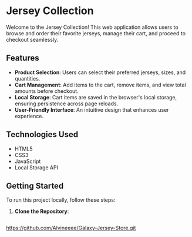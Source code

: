 # Jersey Collection

Welcome to the Jersey Collection! This web application allows users to browse and order their favorite jerseys, manage their cart, and proceed to checkout seamlessly. 

## Features

- **Product Selection**: Users can select their preferred jerseys, sizes, and quantities.
- **Cart Management**: Add items to the cart, remove items, and view total amounts before checkout.
- **Local Storage**: Cart items are saved in the browser's local storage, ensuring persistence across page reloads.
- **User-Friendly Interface**: An intuitive design that enhances user experience.

## Technologies Used

- HTML5
- CSS3
- JavaScript
- Local Storage API

## Getting Started

To run this project locally, follow these steps:

1. **Clone the Repository**: 
   ```bash
https://github.com/Alvineeee/Galaxy-Jersey-Store.git
